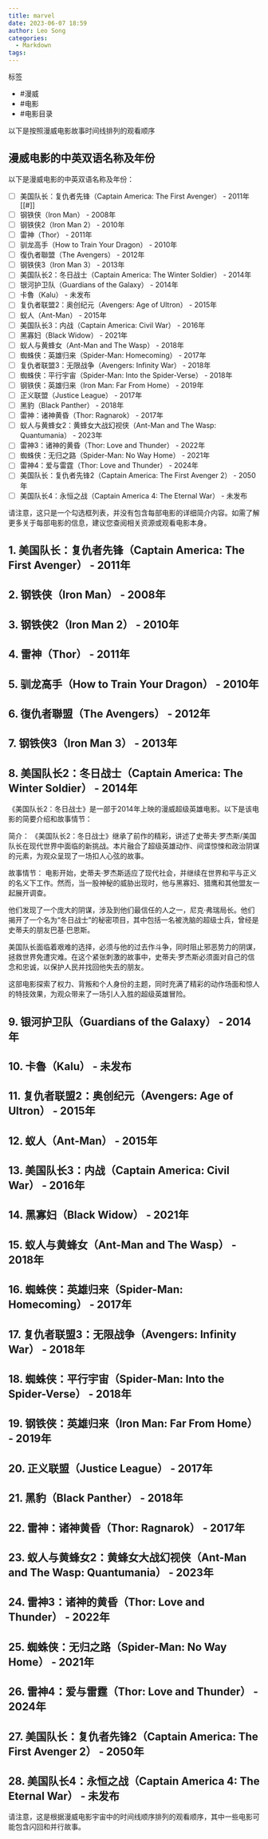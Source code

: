 ```yaml
---
title: marvel
date: 2023-06-07 18:59
author: Leo Song
categories:
  - Markdown
tags:
---
```


标签

- #漫威
- #电影
- #电影目录

以下是按照漫威电影故事时间线排列的观看顺序

## 漫威电影的中英双语名称及年份

以下是漫威电影的中英双语名称及年份：

- [ ] 美国队长：复仇者先锋（Captain America: The First Avenger） - 2011年[[#]]
- [ ] 钢铁侠（Iron Man） - 2008年
- [ ] 钢铁侠2（Iron Man 2） - 2010年
- [ ] 雷神（Thor） - 2011年
- [ ] 驯龙高手（How to Train Your Dragon） - 2010年
- [ ] 復仇者聯盟（The Avengers） - 2012年
- [ ] 钢铁侠3（Iron Man 3） - 2013年
- [ ] 美国队长2：冬日战士（Captain America: The Winter Soldier） - 2014年
- [ ] 银河护卫队（Guardians of the Galaxy） - 2014年
- [ ] 卡魯（Kalu） - 未发布
- [ ] 复仇者联盟2：奥创纪元（Avengers: Age of Ultron） - 2015年
- [ ] 蚁人（Ant-Man） - 2015年
- [ ] 美国队长3：内战（Captain America: Civil War） - 2016年
- [ ] 黑寡妇（Black Widow） - 2021年
- [ ] 蚁人与黄蜂女（Ant-Man and The Wasp） - 2018年
- [ ] 蜘蛛侠：英雄归来（Spider-Man: Homecoming） - 2017年
- [ ] 复仇者联盟3：无限战争（Avengers: Infinity War） - 2018年
- [ ] 蜘蛛侠：平行宇宙（Spider-Man: Into the Spider-Verse） - 2018年
- [ ] 钢铁侠：英雄归来（Iron Man: Far From Home） - 2019年
- [ ] 正义联盟（Justice League） - 2017年
- [ ] 黑豹（Black Panther） - 2018年
- [ ] 雷神：诸神黄昏（Thor: Ragnarok） - 2017年
- [ ] 蚁人与黄蜂女2：黄蜂女大战幻视侠（Ant-Man and The Wasp: Quantumania） - 2023年
- [ ] 雷神3：诸神的黄昏（Thor: Love and Thunder） - 2022年
- [ ] 蜘蛛侠：无归之路（Spider-Man: No Way Home） - 2021年
- [ ] 雷神4：爱与雷霆（Thor: Love and Thunder） - 2024年
- [ ] 美国队长：复仇者先锋2（Captain America: The First Avenger 2） - 2050年
- [ ] 美国队长4：永恒之战（Captain America 4: The Eternal War） - 未发布

请注意，这只是一个勾选框列表，并没有包含每部电影的详细简介内容。如需了解更多关于每部电影的信息，建议您查阅相关资源或观看电影本身。

## 1. 美国队长：复仇者先锋（Captain America: The First Avenger） - 2011年
## 2. 钢铁侠（Iron Man） - 2008年
## 3. 钢铁侠2（Iron Man 2） - 2010年
## 4. 雷神（Thor） - 2011年
## 5. 驯龙高手（How to Train Your Dragon） - 2010年
## 6. 復仇者聯盟（The Avengers） - 2012年
## 7. 钢铁侠3（Iron Man 3） - 2013年
## 8. 美国队长2：冬日战士（Captain America: The Winter Soldier） - 2014年

《美国队长2：冬日战士》是一部于2014年上映的漫威超级英雄电影。以下是该电影的简要介绍和故事情节：

简介：
《美国队长2：冬日战士》继承了前作的精彩，讲述了史蒂夫·罗杰斯/美国队长在现代世界中面临的新挑战。本片融合了超级英雄动作、间谍惊悚和政治阴谋的元素，为观众呈现了一场扣人心弦的故事。

故事情节：
电影开始，史蒂夫·罗杰斯适应了现代社会，并继续在世界和平与正义的名义下工作。然而，当一股神秘的威胁出现时，他与黑寡妇、猎鹰和其他盟友一起展开调查。

他们发现了一个庞大的阴谋，涉及到他们最信任的人之一，尼克·弗瑞局长。他们揭开了一个名为“冬日战士”的秘密项目，其中包括一名被洗脑的超级士兵，曾经是史蒂夫的朋友巴基·巴恩斯。

美国队长面临着艰难的选择，必须与他的过去作斗争，同时阻止邪恶势力的阴谋，拯救世界免遭灾难。在这个紧张刺激的故事中，史蒂夫·罗杰斯必须面对自己的信念和忠诚，以保护人民并找回他失去的朋友。

这部电影探索了权力、背叛和个人身份的主题，同时充满了精彩的动作场面和惊人的特技效果，为观众带来了一场引人入胜的超级英雄冒险。

## 9. 银河护卫队（Guardians of the Galaxy） - 2014年
## 10. 卡魯（Kalu） - 未发布
## 11. 复仇者联盟2：奥创纪元（Avengers: Age of Ultron） - 2015年
## 12. 蚁人（Ant-Man） - 2015年
## 13. 美国队长3：内战（Captain America: Civil War） - 2016年
## 14. 黑寡妇（Black Widow） - 2021年
## 15. 蚁人与黄蜂女（Ant-Man and The Wasp） - 2018年
## 16. 蜘蛛侠：英雄归来（Spider-Man: Homecoming） - 2017年
## 17. 复仇者联盟3：无限战争（Avengers: Infinity War） - 2018年
## 18. 蜘蛛侠：平行宇宙（Spider-Man: Into the Spider-Verse） - 2018年
## 19. 钢铁侠：英雄归来（Iron Man: Far From Home） - 2019年
## 20. 正义联盟（Justice League） - 2017年
## 21. 黑豹（Black Panther） - 2018年
## 22. 雷神：诸神黄昏（Thor: Ragnarok） - 2017年
## 23. 蚁人与黄蜂女2：黄蜂女大战幻视侠（Ant-Man and The Wasp: Quantumania） - 2023年
## 24. 雷神3：诸神的黄昏（Thor: Love and Thunder） - 2022年
## 25. 蜘蛛侠：无归之路（Spider-Man: No Way Home） - 2021年
## 26. 雷神4：爱与雷霆（Thor: Love and Thunder） - 2024年
## 27. 美国队长：复仇者先锋2（Captain America: The First Avenger 2） - 2050年
## 28. 美国队长4：永恒之战（Captain America 4: The Eternal War） - 未发布

请注意，这是根据漫威电影宇宙中的时间线顺序排列的观看顺序，其中一些电影可能包含闪回和并行故事。
